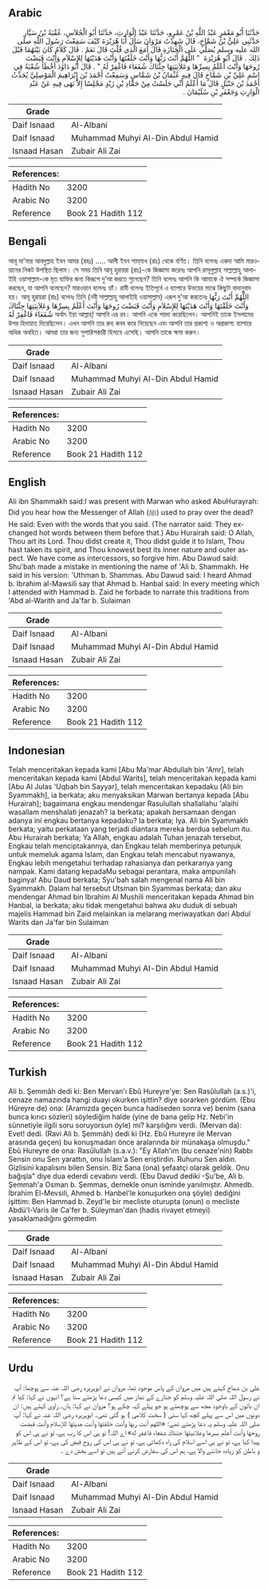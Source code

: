 ## Arabic


<div dir="rtl" lang="ar" style={{fontSize:'larger',backgroundColor:'#f8f9fa',padding:20}}>
حَدَّثَنَا أَبُو مَعْمَرٍ عَبْدُ اللَّهِ بْنُ عَمْرٍو، حَدَّثَنَا عَبْدُ الْوَارِثِ، حَدَّثَنَا أَبُو الْجُلاَسِ، عُقْبَةُ بْنُ سَيَّارٍ حَدَّثَنِي عَلِيُّ بْنُ شَمَّاخٍ، قَالَ شَهِدْتُ مَرْوَانَ سَأَلَ أَبَا هُرَيْرَةَ كَيْفَ سَمِعْتَ رَسُولَ اللَّهِ صلى الله عليه وسلم يُصَلِّي عَلَى الْجَنَازَةِ قَالَ أَمَعَ الَّذِي قُلْتَ قَالَ نَعَمْ ‏.‏ قَالَ كَلاَمٌ كَانَ بَيْنَهُمَا قَبْلَ ذَلِكَ ‏.‏ قَالَ أَبُو هُرَيْرَةَ ‏ "‏ اللَّهُمَّ أَنْتَ رَبُّهَا وَأَنْتَ خَلَقْتَهَا وَأَنْتَ هَدَيْتَهَا لِلإِسْلاَمِ وَأَنْتَ قَبَضْتَ رُوحَهَا وَأَنْتَ أَعْلَمُ بِسِرِّهَا وَعَلاَنِيَتِهَا جِئْنَاكَ شُفَعَاءَ فَاغْفِرْ لَهُ ‏"‏ ‏.‏ قَالَ أَبُو دَاوُدَ أَخْطَأَ شُعْبَةُ فِي اسْمِ عَلِيِّ بْنِ شَمَّاخٍ قَالَ فِيهِ عُثْمَانُ بْنُ شَمَّاسٍ وَسَمِعْتُ أَحْمَدَ بْنَ إِبْرَاهِيمَ الْمَوْصِلِيَّ يُحَدِّثُ أَحْمَدَ بْنَ حَنْبَلٍ قَالَ مَا أَعْلَمُ أَنِّي جَلَسْتُ مِنْ حَمَّادِ بْنِ زَيْدٍ مَجْلِسًا إِلاَّ نَهَى فِيهِ عَنْ عَبْدِ الْوَارِثِ وَجَعْفَرِ بْنِ سُلَيْمَانَ ‏.‏
</div>
<div style={{backgroundColor:'#f8f9fa',padding:20, marginBottom: 10}}><table> <thead> <tr> <th>Grade</th> <th></th> </tr> </thead> <tbody> <tr><td>Daif Isnaad</td><td>Al-Albani</td></tr><tr><td>Daif Isnaad</td><td>Muhammad Muhyi Al-Din Abdul Hamid</td></tr><tr><td>Isnaad Hasan</td><td>Zubair Ali Zai</td></tr></tbody></table><table> <thead> <tr> <th>References:</th> <th></th> </tr> </thead> <tbody><tr><td>Hadith No</td><td>3200</td></tr><tr><td>Arabic No</td><td>3200</td></tr><tr><td>Reference</td><td>Book 21 Hadith 112</td></tr></tbody></table></div>

## Bengali


<div dir="ltr" lang="bn" style={{fontSize:'larger',backgroundColor:'#f8f9fa',padding:20}}>
আবূ মা'মার আবদুল্লাহ ইবন আমর (রহঃ) ..... আলী ইবন শাম্‌মাখ (রাঃ) থেকে বর্ণিত। তিনি বলেনঃ একদা আমি মারওয়ানের নিকট উপস্থিত ছিলাম। সে সময় তিনি আবূ হুরায়রা (রাঃ)-কে জিজ্ঞাসা করেনঃ আপনি রাসূলুল্লাহ সাল্লাল্লাহু আলাইহি ওয়াসাল্লাম-কে মৃত ব্যক্তির জন্য কিরূপে দু’আ করতে শুনেছেন? তিনি বলেনঃ আপনি কি আমাকে ঐ সম্পর্কে জিজ্ঞাসা করছেন, যা আপনি বলেছেন? মারওয়ান বলেনঃ হ্যাঁ। রাবী বলেনঃ ইতিপূর্বে এ ব্যাপারে উভয়ের মাঝে কিছুটা বাদানুবাদ হয়। আবূ হুরায়রা (রাঃ) বলেনঃ তিনি (নবী সাল্লাল্লাহু আলাইহি ওয়াসাল্লাম) এরূপ দু’আ করতেনঃ اللَّهُمَّ أَنْتَ رَبُّهَا وَأَنْتَ خَلَقْتَهَا وَأَنْتَ هَدَيْتَهَا لِلإِسْلاَمِ وَأَنْتَ قَبَضْتَ رُوحَهَا وَأَنْتَ أَعْلَمُ بِسِرِّهَا وَعَلاَنِيَتِهَا جِئْنَاكَ شُفَعَاءَ فَاغْفِرْ لَهُ অর্থাৎ ইয়া আল্লাহ্‌! আপনি এর রব। আপনি একে পয়দা করেছিলেন। আপনিই তাকে ইসলামের উপর হিদায়াত দিয়েছিলেন। এখন আপনি তার রুহ কবয করে নিয়েছেন এবং আপনি তার প্রকাশ্য ও অপ্রকাশ্য ব্যাপারে অধিক অবহিত। আমরা তার জন্য সুপারিশকারী হিসাবে এসেছি। আপনি তাকে ক্ষমা করুন।
</div>
<div style={{backgroundColor:'#f8f9fa',padding:20, marginBottom: 10}}><table> <thead> <tr> <th>Grade</th> <th></th> </tr> </thead> <tbody> <tr><td>Daif Isnaad</td><td>Al-Albani</td></tr><tr><td>Daif Isnaad</td><td>Muhammad Muhyi Al-Din Abdul Hamid</td></tr><tr><td>Isnaad Hasan</td><td>Zubair Ali Zai</td></tr></tbody></table><table> <thead> <tr> <th>References:</th> <th></th> </tr> </thead> <tbody><tr><td>Hadith No</td><td>3200</td></tr><tr><td>Arabic No</td><td>3200</td></tr><tr><td>Reference</td><td>Book 21 Hadith 112</td></tr></tbody></table></div>

## English


<div dir="ltr" lang="en" style={{fontSize:'larger',backgroundColor:'#f8f9fa',padding:20}}>
Ali ibn Shammakh said:I was present with Marwan who asked AbuHurayrah: Did you hear how the Messenger of Allah (ﷺ) used to pray over the dead? He said: Even with the words that you said. (The narrator said: They exchanged hot words between them before that.) Abu Hurairah said: O Allah, Thou art its Lord. Thou didst create it, Thou didst guide it to Islam, Thou hast taken its spirit, and Thou knowest best its inner nature and outer aspect. We have come as intercessors, so forgive him. Abu Dawud said: Shu'bah made a mistake in mentioning the name of 'Ali b. Shammakh. He said in his version: 'Uthman b. Shammas. Abu Dawud said: I heard Ahmad b. Ibrahim al-Mawsili say that Ahmad b. Hanbal said: In every meeting which I attended with Hammad b. Zaid he forbade to narrate this traditions from 'Abd al-Warith and Ja'far b. Sulaiman
</div>
<div style={{backgroundColor:'#f8f9fa',padding:20, marginBottom: 10}}><table> <thead> <tr> <th>Grade</th> <th></th> </tr> </thead> <tbody> <tr><td>Daif Isnaad</td><td>Al-Albani</td></tr><tr><td>Daif Isnaad</td><td>Muhammad Muhyi Al-Din Abdul Hamid</td></tr><tr><td>Isnaad Hasan</td><td>Zubair Ali Zai</td></tr></tbody></table><table> <thead> <tr> <th>References:</th> <th></th> </tr> </thead> <tbody><tr><td>Hadith No</td><td>3200</td></tr><tr><td>Arabic No</td><td>3200</td></tr><tr><td>Reference</td><td>Book 21 Hadith 112</td></tr></tbody></table></div>

## Indonesian


<div dir="ltr" lang="id" style={{fontSize:'larger',backgroundColor:'#f8f9fa',padding:20}}>
Telah menceritakan kepada kami [Abu Ma'mar Abdullah bin 'Amr], telah menceritakan kepada kami [Abdul Warits], telah menceritakan kepada kami [Abu Al Julas 'Uqbah bin Sayyar], telah menceritakan kepadaku [Ali bin Syammakh], ia berkata; aku menyaksikan Marwan bertanya kepada [Abu Hurairah]; bagaimana engkau mendengar Rasulullah shallallahu 'alaihi wasallam menshalati jenazah? ia berkata; apakah bersamaan dengan adanya ini engkau bertanya kepadaku? Ia berkata; Iya. Ali bin Syammakh berkata; yaitu perkataan yang terjadi diantara mereka berdua sebelum itu. Abu Hurairah berkata; Ya Allah, engkau adalah Tuhan jenazah tersebut, Engkau telah menciptakannya, dan Engkau telah memberinya petunjuk untuk memeluk agama Islam, dan Engkau telah mencabut nyawanya, Engkau lebih mengetahui terhadap rahasianya dan perkaranya yang nampak. Kami datang kepadaMu sebagai perantara, maka ampunilah baginya! Abu Daud berkata; Syu'bah salah mengenal nama Ali bin Syammakh. Dalam hal tersebut Utsman bin Syammas berkata; dan aku mendengar Ahmad bin Ibrahim Al Mushili menceritakan kepada Ahmad bin Hanbal, ia berkata; aku tidak mengetahui bahwa aku duduk di sebuah majelis Hammad bin Zaid melainkan ia melarang meriwayatkan dari Abdul Warits dan Ja'far bin Sulaiman
</div>
<div style={{backgroundColor:'#f8f9fa',padding:20, marginBottom: 10}}><table> <thead> <tr> <th>Grade</th> <th></th> </tr> </thead> <tbody> <tr><td>Daif Isnaad</td><td>Al-Albani</td></tr><tr><td>Daif Isnaad</td><td>Muhammad Muhyi Al-Din Abdul Hamid</td></tr><tr><td>Isnaad Hasan</td><td>Zubair Ali Zai</td></tr></tbody></table><table> <thead> <tr> <th>References:</th> <th></th> </tr> </thead> <tbody><tr><td>Hadith No</td><td>3200</td></tr><tr><td>Arabic No</td><td>3200</td></tr><tr><td>Reference</td><td>Book 21 Hadith 112</td></tr></tbody></table></div>

## Turkish


<div dir="ltr" lang="tr" style={{fontSize:'larger',backgroundColor:'#f8f9fa',padding:20}}>
Ali b. Şemmâh dedi ki: Ben Mervan'ı Ebû Hureyre'ye: Sen Rasûlullah (a.s.)'i, cenaze namazında hangi duayı okurken işittin? diye sorarken gördüm. (Ebu Hûreyre de) ona: (Aramızda geçen bunca hadiseden sonra ve) benim (sana bunca kırıcı sözleri) söylediğim halde (yine de bana gelip Hz. Nebi'in sünnetiyle ilgili soru soruyorsun öyle) mi? karşılığını verdi. (Mervan da): Evet! dedi. (Ravi Ali b. Şemmâh) dedi ki (Hz. Ebû Hureyre ile Mervan arasında geçen) bu konuşmadan önce aralarında bir münakaşa olmuşdu." Ebû Hureyre de ona: Rasûlullah (s.a.v.): "Ey Allah'ım (bu cenaze'nin) Rabbı Sensin onu Sen yarattın, onu İslam'a Sen eriştirdin. Ruhunu Sen aldın. Gizlisini kapalısını bilen Sensin. Biz Sana (ona) şefaatçi olarak geldik. Onu bağışla" diye dua ederdi cevabını verdi. (Ebu Davud dediki -Şu'be, Ali b. Şemmah'a Osman b. Şemmas, demekle onun isminde yanılmıştır. Ahmedb. İbrahim El-Mevsıli, Ahmed b. Hanbel'le konuşurken ona şöyle) dediğini işittim: Ben Hammad b. Zeyd'le bir mecliste oturupta (onun) o mecliste Abdü'l-Varis ile Ca'fer b. Süleyman'dan (hadis rivayet etmeyi) yasaklamadığını görmedim
</div>
<div style={{backgroundColor:'#f8f9fa',padding:20, marginBottom: 10}}><table> <thead> <tr> <th>Grade</th> <th></th> </tr> </thead> <tbody> <tr><td>Daif Isnaad</td><td>Al-Albani</td></tr><tr><td>Daif Isnaad</td><td>Muhammad Muhyi Al-Din Abdul Hamid</td></tr><tr><td>Isnaad Hasan</td><td>Zubair Ali Zai</td></tr></tbody></table><table> <thead> <tr> <th>References:</th> <th></th> </tr> </thead> <tbody><tr><td>Hadith No</td><td>3200</td></tr><tr><td>Arabic No</td><td>3200</td></tr><tr><td>Reference</td><td>Book 21 Hadith 112</td></tr></tbody></table></div>

## Urdu


<div dir="rtl" lang="ur" style={{fontSize:'larger',backgroundColor:'#f8f9fa',padding:20}}>
علی بن شماخ کہتے ہیں میں مروان کے پاس موجود تھا، مروان نے ابوہریرہ رضی اللہ عنہ سے پوچھا: آپ نے رسول اللہ صلی اللہ علیہ وسلم کو جنازے کے نماز میں کیسی دعا پڑھتے سنا ہے؟ انہوں نے کہا: کیا تم ان باتوں کے باوجود مجھ سے پوچھتے ہو جو پہلے کہہ چکے ہو؟ مروان نے کہا: ہاں۔ راوی کہتے ہیں: ان دونوں میں اس سے پہلے کچھ کہا سنی ( سخت کلامی ) ہو گئی تھی۔ ابوہریرہ رضی اللہ عنہ نے کہا: آپ صلی اللہ علیہ وسلم یہ دعا پڑھتے تھے: «اللهم أنت ربها وأنت خلقتها وأنت هديتها للإسلام وأنت قبضت روحها وأنت أعلم بسرها وعلانيتها جئناك شفعاء فاغفر له» اے اللہ! تو ہی اس کا رب ہے، تو نے ہی اس کو پیدا کیا ہے، تو نے ہی اسے اسلام کی راہ دکھائی ہے، تو نے ہی اس کی روح قبض کی ہے، تو اس کے ظاہر و باطن کو زیادہ جاننے والا ہے، ہم اس کی سفارش کرنے آئے ہیں تو اسے بخش دے ۔
</div>
<div style={{backgroundColor:'#f8f9fa',padding:20, marginBottom: 10}}><table> <thead> <tr> <th>Grade</th> <th></th> </tr> </thead> <tbody> <tr><td>Daif Isnaad</td><td>Al-Albani</td></tr><tr><td>Daif Isnaad</td><td>Muhammad Muhyi Al-Din Abdul Hamid</td></tr><tr><td>Isnaad Hasan</td><td>Zubair Ali Zai</td></tr></tbody></table><table> <thead> <tr> <th>References:</th> <th></th> </tr> </thead> <tbody><tr><td>Hadith No</td><td>3200</td></tr><tr><td>Arabic No</td><td>3200</td></tr><tr><td>Reference</td><td>Book 21 Hadith 112</td></tr></tbody></table></div>